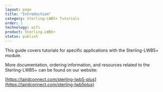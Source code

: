 ```yaml
---
layout: page
title: "Introduction"
category: Sterling-LWB5+ Tutorials
order: 1
technology: wifi
product: Sterling-LWB5+ 
status: publish
---
```


This guide covers tutorials for specific applications with the Sterling-LWB5+ module. 

More documentation, ordering information, and resources related to the Sterling-LWB5+ can be found on our website: 

[https://lairdconnect.com/sterling-lwb5-plus](https://lairdconnect.com/sterling-lwb5plus)